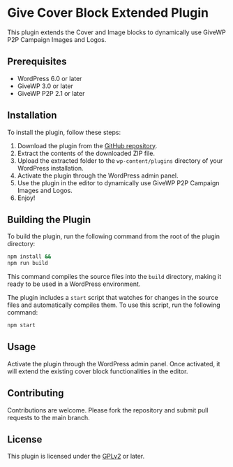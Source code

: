 # Give Cover Block Extended Plugin

This plugin extends the Cover and Image blocks to dynamically use GiveWP P2P Campaign Images and Logos.

## Prerequisites

- WordPress 6.0 or later
- GiveWP 3.0 or later
- GiveWP P2P 2.1 or later

## Installation

To install the plugin, follow these steps:
1. Download the plugin from the [GitHub repository](https://github.com/mgratch/give-cover-block-extended).
2. Extract the contents of the downloaded ZIP file.
3. Upload the extracted folder to the `wp-content/plugins` directory of your WordPress installation.
4. Activate the plugin through the WordPress admin panel.
5. Use the plugin in the editor to dynamically use GiveWP P2P Campaign Images and Logos.
6. Enjoy!

## Building the Plugin

To build the plugin, run the following command from the root of the plugin directory:
```bash
npm install &&
npm run build
```
This command compiles the source files into the `build` directory, making it ready to be used in a WordPress environment.

The plugin includes a `start` script that watches for changes in the source files and automatically compiles them. To use this script, run the following command:
```bash
npm start
```

## Usage

Activate the plugin through the WordPress admin panel. Once activated, it will extend the existing cover block functionalities in the editor.

## Contributing

Contributions are welcome. Please fork the repository and submit pull requests to the main branch.

## License

This plugin is licensed under the [GPLv2](https://www.gnu.org/licenses/old-licenses/gpl-2.0.en.html) or later.
